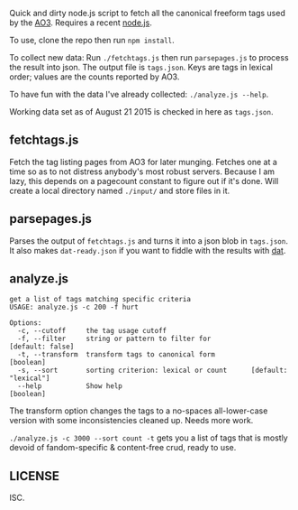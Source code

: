 Quick and dirty node.js script to fetch all the canonical freeform tags used by the [AO3](http://archiveofourown.org/). Requires a recent [node.js](https://nodejs.org).

To use, clone the repo then run `npm install`.

To collect new data: Run `./fetchtags.js` then run `parsepages.js` to process the result into json. The output file is `tags.json`. Keys are tags in lexical order; values are the counts reported by AO3.

To have fun with the data I've already collected: `./analyze.js --help`.

Working data set as of August 21 2015 is checked in here as `tags.json`.

## fetchtags.js

Fetch the tag listing pages from AO3 for later munging. Fetches one at a time so as to not distress anybody's most robust servers. Because I am lazy, this depends on a pagecount constant to figure out if it's done. Will create a local directory named `./input/` and store files in it.

## parsepages.js

Parses the output of `fetchtags.js` and turns it into a json blob in `tags.json`. It also makes `dat-ready.json` if you want to fiddle with the results with [dat](http://dat-data.com).

## analyze.js

```
get a list of tags matching specific criteria
USAGE: analyze.js -c 200 -f hurt

Options:
  -c, --cutoff     the tag usage cutoff
  -f, --filter     string or pattern to filter for              [default: false]
  -t, --transform  transform tags to canonical form                    [boolean]
  -s, --sort       sorting criterion: lexical or count      [default: "lexical"]
  --help           Show help                                           [boolean]
```

The transform option changes the tags to a no-spaces all-lower-case version with some inconsistencies cleaned up. Needs more work.

`./analyze.js -c 3000 --sort count -t` gets you a list of tags that is mostly devoid of fandom-specific & content-free crud, ready to use.

## LICENSE

ISC.
